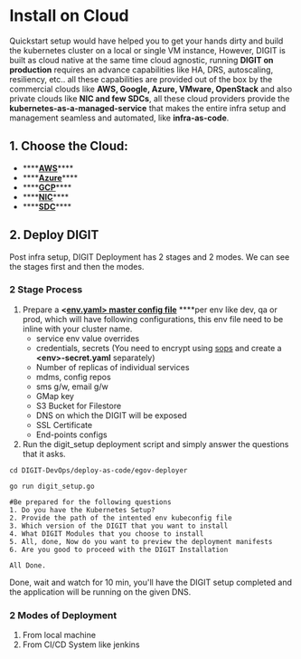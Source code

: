 # Install on Cloud

Quickstart setup would have helped you to get your hands dirty and build the kubernetes cluster on a local or single VM instance,  However, DIGIT is built as cloud native at the same time cloud agnostic, running **DIGIT on production** requires an advance capabilities like HA, DRS, autoscaling, resiliency, etc.. all these capabilities are provided out of the box by the commercial clouds like **AWS, Google, Azure, VMware, OpenStack** and also private clouds like **NIC and few SDCs**, all these cloud providers provide the **kubernetes-as-a-managed-service** that makes the entire infra setup and management seamless and automated, like **infra-as-code**. 

## 1. Choose the Cloud:

* \*\*\*\*[**AWS**](on-aws.md)\*\*\*\*
* \*\*\*\*[**Azure**](on-azure.md)\*\*\*\*
* \*\*\*\*[**GCP**](on-gcp.md)\*\*\*\*
* \*\*\*\*[**NIC**](on-nic.md)\*\*\*\*
* \*\*\*\*[**SDC**](on-sdc.md)\*\*\*\*

## 2. Deploy DIGIT

Post infra setup, DIGIT Deployment has 2 stages and 2 modes. We can see the stages first and then the modes.

### 2 Stage Process

1. Prepare a **&lt;**[**env.yaml&gt; master config file**](https://github.com/egovernments/DIGIT-DevOps/blob/master/deploy-as-code/helm/environments/dev.yaml) ****per env like dev, qa or prod, which will have following configurations, this env file need to be inline with your cluster name. 
   * service env value overrides
   * credentials, secrets \(You need to encrypt using [sops](https://github.com/mozilla/sops#updatekeys-command) and create a **&lt;env&gt;-secret.yaml** separately\)
   * Number of replicas of individual services
   * mdms, config repos
   * sms g/w, email g/w
   * GMap key
   * S3 Bucket for Filestore
   * DNS on which the DIGIT will be exposed
   * SSL Certificate
   * End-points configs
2. Run the digit\_setup deployment script and simply answer the questions that it asks.

```text
cd DIGIT-DevOps/deploy-as-code/egov-deployer

go run digit_setup.go

#Be prepared for the following questions
1. Do you have the Kubernetes Setup?
2. Provide the path of the intented env kubeconfig file
3. Which version of the DIGIT that you want to install
4. What DIGIT Modules that you choose to install
5. All, done, Now do you want to preview the deployment manifests 
6. Are you good to proceed with the DIGIT Installation

All Done.
```

 Done, wait and watch for 10 min, you'll have the DIGIT setup completed and the application will be running on the given DNS.

### 2 Modes of Deployment

1. From local machine
2. From CI/CD System like jenkins













